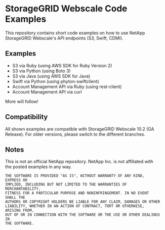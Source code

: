 # StorageGRID Webscale Code Examples

This repository contains short code examples on how to use NetApp StorageGRID Webscale's API endpoints (S3, Swift, CDMI).

## Examples
* S3 via Ruby (using AWS SDK for Ruby Version 2)
* S3 via Python (using Boto 3)
* S3 via Java (using AWS SDK for Java)
* Swift via Python (using phyton-swiftclient)
* Account Management API via Ruby (using rest-client)
* Account Management API via curl

More will follow!

## Compatibility
All shown examples are compatible with StorageGRID Webscale 10.2 (GA Release). For older versions, please switch to the different branches.

## Notes
This is not an official NetApp repository. NetApp Inc. is not affiliated with the posted examples in any way.

```
THE SOFTWARE IS PROVIDED "AS IS", WITHOUT WARRANTY OF ANY KIND, EXPRESS OR
IMPLIED, INCLUDING BUT NOT LIMITED TO THE WARRANTIES OF MERCHANTABILITY,
FITNESS FOR A PARTICULAR PURPOSE AND NONINFRINGEMENT. IN NO EVENT SHALL THE
AUTHORS OR COPYRIGHT HOLDERS BE LIABLE FOR ANY CLAIM, DAMAGES OR OTHER
LIABILITY, WHETHER IN AN ACTION OF CONTRACT, TORT OR OTHERWISE, ARISING FROM,
OUT OF OR IN CONNECTION WITH THE SOFTWARE OR THE USE OR OTHER DEALINGS IN
THE SOFTWARE.
```
